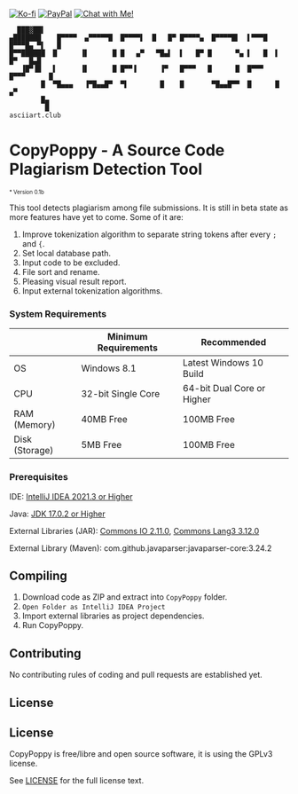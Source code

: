 [![Ko-fi](https://img.shields.io/badge/Support%20me%20on-Ko--fi-FF5E5B.svg?logo=ko-fi)](https://ko-fi.com/RisPNG)
[![PayPal](https://img.shields.io/badge/Donate%20on-PayPal-00457C.svg?logo=paypal)](https://paypal.me/itsris)
[![Chat with Me!](https://img.shields.io/badge/Discord-chat-7289da.svg?&logo=discord)](https://discord.gg/xnwRcyPn)

      ███▓██▌                                         
    ▄███████    █▀▀▀▀  ▄▀▀▀▀▀█  █▀▀▀▀▌  █   █▀ █▀▀▀▀▄  █▀▀▀▀█▌  ▌▀▀▀█  █▀▀▀█▄ ▀▌   █
    █▀▀██████  █      ▐▌      █ █   ▄▀   ▀█▄▌  ▌   █▀ █      ▀▄ ▌   █  ▌   █▀   █▄█
       ▐█▀▐█   ▌      ▐▌      █ █▀▀▐      ▐▀   █▀▀▀   █      █  █▀▀▀   █▀▀▀      █
            █  ▀█▄▄▄   ▐▀█▄▄█▀  ▀▌        █    █       ▀█▄▄█▀▀  █      █        ▄▀
            █▄
             █														asciiart.club

# CopyPoppy - A Source Code Plagiarism Detection Tool
<sub><sup>\* Version 0.1b </sub></sup>

This tool detects plagiarism among file submissions. It is still in beta state as more features have yet to come. Some of it are:

1. Improve tokenization algorithm to separate string tokens after every `;` and `{`.
1. Set local database path.
1. Input code to be excluded.
1. File sort and rename.
1. Pleasing visual result report.
1. Input external tokenization algorithms.

### System Requirements
 |Minimum Requirements|Recommended
----|----|----
OS|Windows 8.1|Latest Windows 10 Build
CPU|32-bit Single Core|64-bit Dual Core or Higher
RAM (Memory)|40MB Free|100MB Free
Disk (Storage)|5MB Free|100MB Free

### Prerequisites

IDE: [IntelliJ IDEA 2021.3 or Higher](https://www.jetbrains.com/idea/download)

Java: [JDK 17.0.2 or Higher](https://corretto.aws/downloads/latest/amazon-corretto-17-x64-windows-jdk.msi)

External Libraries (JAR): [Commons IO 2.11.0](https://dlcdn.apache.org//commons/io/binaries/commons-io-2.11.0-bin.zip), [Commons Lang3 3.12.0](https://dlcdn.apache.org//commons/lang/binaries/commons-lang3-3.12.0-bin.zip)

External Library (Maven): com.github.javaparser:javaparser-core:3.24.2

## Compiling

1. Download code as ZIP and extract into `CopyPoppy` folder.
1. `Open Folder as IntelliJ IDEA Project`
1. Import external libraries as project dependencies.
1. Run CopyPoppy.

## Contributing

No contributing rules of coding and pull requests are established yet.

## License

## License

CopyPoppy is free/libre and open source software, it is using the GPLv3 license.

See [LICENSE](LICENSE) for the full license text.